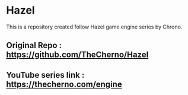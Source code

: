 # Hazel
This is a repository created follow Hazel game engine series by Chrono. 

## Original Repo : https://github.com/TheCherno/Hazel

## YouTube series link : https://thecherno.com/engine
